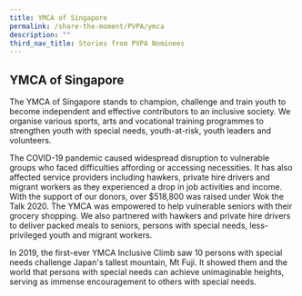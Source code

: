 ```yaml
---
title: YMCA of Singapore
permalink: /share-the-moment/PVPA/ymca
description: ""
third_nav_title: Stories from PVPA Nominees
---
```

## YMCA of Singapore

The YMCA of Singapore stands to champion, challenge and train youth to become independent and effective contributors to an inclusive society. We organise various sports, arts and vocational training programmes to strengthen youth with special needs, youth-at-risk, youth leaders and volunteers.

The COVID-19 pandemic caused widespread disruption to vulnerable groups who faced difficulties affording or accessing necessities. It has also affected service providers including hawkers, private hire drivers and migrant workers as they experienced a drop in job activities and income. With the support of our donors, over $518,800 was raised under Wok the Talk 2020. The YMCA was empowered to help vulnerable seniors with their grocery shopping. We also partnered with hawkers and private hire drivers to deliver packed meals to seniors, persons with special needs, less-privileged youth and migrant workers.
 
In 2019, the first-ever YMCA Inclusive Climb saw 10 persons with special needs challenge Japan's tallest mountain, Mt Fuji. It showed them and the world that persons with special needs can achieve unimaginable heights, serving as immense encouragement to others with special needs.
